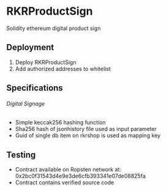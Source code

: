 # RKRProductSign
Solidity ethereum digital product sign

## Deployment
1. Deploy RKRProductSign
2. Add authorized addresses to whitelist

## Specifications
###### Digital Signage
* Simple keccak256 hashing function
* Sha256 hash of jsonhistory file used as input parameter
* Guid of single db item on rkrshop is used as mapping key


## Testing
* Contract available on Ropsten network at: 0x2bc0f31543d4e9e3de6cfb393341e07de08825fa
* Contract contains verified source code
